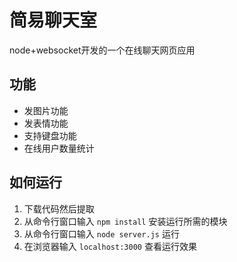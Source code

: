 简易聊天室
===
 
node+websocket开发的一个在线聊天网页应用

功能
---
* 发图片功能
* 发表情功能
* 支持键盘功能
* 在线用户数量统计


如何运行
---
1. 下载代码然后提取
2. 从命令行窗口输入 `npm install`  安装运行所需的模块
3. 从命令行窗口输入 `node server.js`  运行
4. 在浏览器输入 `localhost:3000` 查看运行效果



